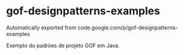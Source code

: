 # gof-designpatterns-examples
Automatically exported from code.google.com/p/gof-designpatterns-examples

Exemplo do padrões de projeto GOF em Java.
